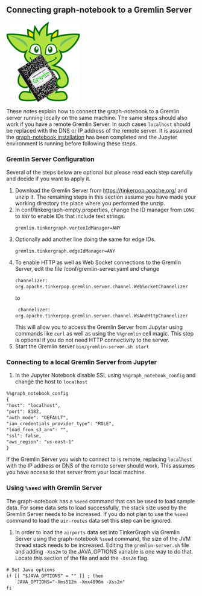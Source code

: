 ## Connecting graph-notebook to a Gremlin Server

![Gremlin](https://github.com/aws/graph-notebook/blob/main/images/gremlin-notebook.png?raw=true, "Picture of Gremlin holding a notebook")

These notes explain how to connect the graph-notebook to a Gremlin server running locally on the same machine. The same steps should also work if you have a remote Gremlin Server. In such cases `localhost` should be replaced with the DNS or IP address of the remote server. It is assumed the [graph-notebook installation](https://github.com/aws/graph-notebook/blob/main/README.md) has been completed and the Jupyter environment is running before following these steps. 

### Gremlin Server Configuration
Several of the steps below are optional but please read each step carefully and decide if you want to apply it.
1. Download the Gremlin Server from https://tinkerpop.apache.org/ and unzip it. The remaining steps in this section assume you have made your working directory the place where you performed the unzip.
2. In conf/tinkergraph-empty.properties, change the ID manager from `LONG` to `ANY` to
   enable IDs that include text strings.
   ```
   gremlin.tinkergraph.vertexIdManager=ANY
   ```
3. Optionally add another line doing the same for edge IDs.
   ```
   gremlin.tinkergraph.edgeIdManager=ANY

   ```
4. To enable HTTP as well as Web Socket connections to the Gremlin Server, edit the file /conf/gremlin-server.yaml and change
   ```
   channelizer: org.apache.tinkerpop.gremlin.server.channel.WebSocketChannelizer
   ```
   to
   ```
    channelizer: org.apache.tinkerpop.gremlin.server.channel.WsAndHttpChannelizer
   ```
   This will allow you to access the Gremlin Server from Jupyter using commands like `curl` as well as using the `%%gremlin` cell magic. This step is optional if you do not need HTTP connectivity to the server.
5. Start the Gremlin server `bin/gremlin-server.sh start`


### Connecting to a local Gremlin Server from Jupyter
1. In the Jupyter Notebook disable SSL using `%%graph_notebook_config` and change the host to `localhost`
  ```
  %%graph_notebook_config
{
  "host": "localhost",
  "port": 8182,
  "auth_mode": "DEFAULT",
  "iam_credentials_provider_type": "ROLE",
  "load_from_s3_arn": "",
  "ssl": false,
  "aws_region": "us-east-1"
}
  ```
If the Gremlin Server you wish to connect to is remote,  replacing `localhost` with the IP address or DNS of the remote server should work. This assumes you have access to that server from your local machine.

### Using `%seed` with Gremlin Server
The graph-notebook has a `%seed` command that can be used to load sample data. For some data sets to load successfully, the stack size used by the Gremlin Server needs to be increased. If you do not plan to use the `%seed` command to load the `air-routes` data set this step can be ignored.

1. In order to load the `airports` data set into TinkerGraph via Gremlin Server using the graph-notebook `%seed` command, the size of the JVM thread stack needs to be increased. Editing the `gremlin-server.sh` file and adding `-Xss2m` to the JAVA_OPTIONS variable is one way to do that. Locate this section of the file and add the `-Xss2m` flag.

  ```
  # Set Java options
  if [[ "$JAVA_OPTIONS" = "" ]] ; then
      JAVA_OPTIONS="-Xms512m -Xmx4096m -Xss2m"
  fi
  ```
